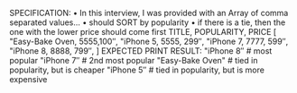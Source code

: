 SPECIFICATION:
• In this interview, I was provided with an Array of comma separated values...
• should SORT by popularity
• if there is a tie, then the one with the lower price should come first
TITLE, POPULARITY, PRICE
[
   "Easy-Bake Oven, 5555,100″,
   "iPhone 5, 5555, 299″,
    "iPhone 7, 7777, 599″,
    "iPhone 8, 8888, 799″,
]
EXPECTED PRINT RESULT:
"iPhone 8″ # most popular
"iPhone 7″ # 2nd most popular
"Easy-Bake Oven" # tied in popularity, but is cheaper
"iPhone 5″ # tied in popularity, but is more expensive
